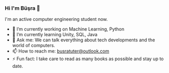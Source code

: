 ### Hi I'm Büşra 👋

I'm an active computer engineering student now.

- 🔭 I’m currently working on Machine Learning, Python
- 🌱 I’m currently learning Unity, SQL, Java
- 💬 Ask me: We can talk everything about tech developments and the world of computers. 
- 📫 How to reach me: busratuter@outlook.com
- ⚡ Fun fact: I take care to read as many books as possible and stay up to date.
